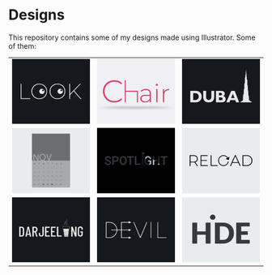 # Designs
This repository contains some of my designs made using Illustrator.
Some of them:
<table>
    <tr>
      <td><img src="2021-01/png/16.01.2021.png"></td>
      <td><img src="2020-11/png/17.11.2020.png"></td>
      <td><img src="2020-12/png/14.12.2020.png"></td>
    </tr>
    <tr>
      <td><img src="2020-11/png/26.11.2020.png"></td>
      <td><img src="2020-11/png/21.11.2020.png"></td>
      <td><img src="2020-11/png/25.11.2020.png"></td>
    </tr>
    <tr>
      <td><img src="2020-12/png/31.12.2020.png"></td>
      <td><img src="2020-12/png/10.12.2020.png"></td>
      <td><img src="2020-11/png/23.11.2020.png"></td>
    </tr>
</table>
